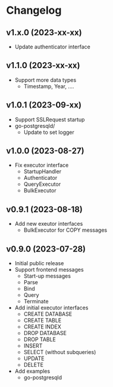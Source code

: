 # Changelog

## v1.x.0 (2023-xx-xx)
- Update authenticator interface

## v1.1.0 (2023-xx-xx)
- Support more data types
  - Timestamp, Year, .... 

## v1.0.1 (2023-09-xx)
- Support SSLRequest startup
- go-postgresqld/
  - Update to set logger

## v1.0.0 (2023-08-27)
- Fix executor interface
  - StartupHandler
  - Authenticator
  - QueryExecutor
  - BulkExecutor

## v0.9.1 (2023-08-18)
- Add new exeutor interfaces
  - BulkExecutor for COPY messages

## v0.9.0 (2023-07-28)
- Initial public release  
- Support frontend messages
  - Start-up messages
  - Parse
  - Bind
  - Query
  - Terminate
- Add initial executor interfaces
  - CREATE DATABASE
  - CREATE TABLE
  - CREATE INDEX
  - DROP DATABASE
  - DROP TABLE
  - INSERT
  - SELECT (without subqueries)
  - UPDATE
  - DELETE
- Add examples
  - go-postgresqld